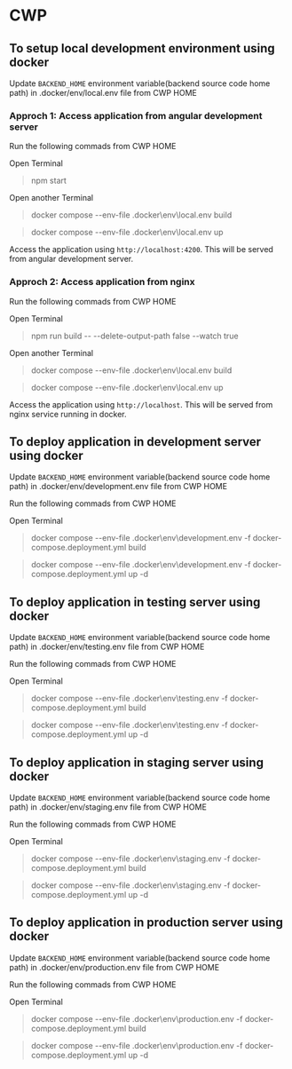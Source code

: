 # CWP

## To setup local development environment using docker

Update `BACKEND_HOME` environment variable(backend source code home path) in .docker/env/local.env file from CWP HOME

### Approch 1: Access application from angular development server

Run the following commads from CWP HOME

Open Terminal

> npm start

Open another Terminal

> docker compose --env-file .docker\env\local.env build

> docker compose --env-file .docker\env\local.env up

Access the application using `http://localhost:4200`. This will be served from angular development server.

### Approch 2: Access application from nginx

Run the following commads from CWP HOME

Open Terminal

> npm run build -- --delete-output-path false --watch true

Open another Terminal

> docker compose --env-file .docker\env\local.env build

> docker compose --env-file .docker\env\local.env up

Access the application using `http://localhost`. This will be served from nginx service running in docker.

## To deploy application in development server using docker

Update `BACKEND_HOME` environment variable(backend source code home path) in .docker/env/development.env file from CWP HOME

Run the following commads from CWP HOME

Open Terminal

> docker compose --env-file .docker\env\development.env -f docker-compose.deployment.yml build

> docker compose --env-file .docker\env\development.env -f docker-compose.deployment.yml up -d

## To deploy application in testing server using docker

Update `BACKEND_HOME` environment variable(backend source code home path) in .docker/env/testing.env file from CWP HOME

Run the following commads from CWP HOME

Open Terminal

> docker compose --env-file .docker\env\testing.env -f docker-compose.deployment.yml build

> docker compose --env-file .docker\env\testing.env -f docker-compose.deployment.yml up -d

## To deploy application in staging server using docker

Update `BACKEND_HOME` environment variable(backend source code home path) in .docker/env/staging.env file from CWP HOME

Run the following commads from CWP HOME

Open Terminal

> docker compose --env-file .docker\env\staging.env -f docker-compose.deployment.yml build

> docker compose --env-file .docker\env\staging.env -f docker-compose.deployment.yml up -d

## To deploy application in production server using docker

Update `BACKEND_HOME` environment variable(backend source code home path) in .docker/env/production.env file from CWP HOME

Run the following commads from CWP HOME

Open Terminal

> docker compose --env-file .docker\env\production.env -f docker-compose.deployment.yml build

> docker compose --env-file .docker\env\production.env -f docker-compose.deployment.yml up -d
